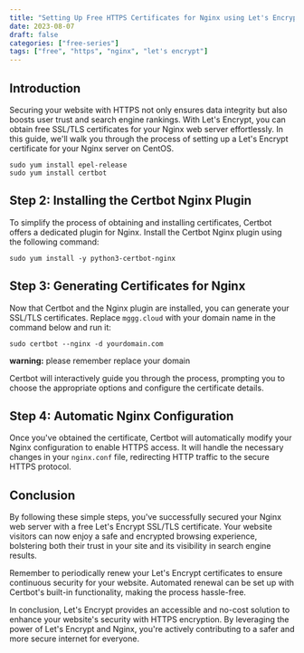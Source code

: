 ```yaml
---
title: "Setting Up Free HTTPS Certificates for Nginx using Let's Encrypt"
date: 2023-08-07
draft: false
categories: ["free-series"]
tags: ["free", "https", "nginx", "let's encrypt"]
---
```

## Introduction

Securing your website with HTTPS not only ensures data integrity but also boosts user trust and search engine rankings. With Let's Encrypt, you can obtain free SSL/TLS certificates for your Nginx web server effortlessly. In this guide, we'll walk you through the process of setting up a Let's Encrypt certificate for your Nginx server on CentOS.
```shell
sudo yum install epel-release
sudo yum install certbot
```


## Step 2: Installing the Certbot Nginx Plugin

To simplify the process of obtaining and installing certificates, Certbot offers a dedicated plugin for Nginx. Install the Certbot Nginx plugin using the following command:

```shell
sudo yum install -y python3-certbot-nginx
```


## Step 3: Generating Certificates for Nginx

Now that Certbot and the Nginx plugin are installed, you can generate your SSL/TLS certificates. Replace `mggg.cloud` with your domain name in the command below and run it:
```shell
sudo certbot --nginx -d yourdomain.com
```
**warning:** please remember replace your domain


Certbot will interactively guide you through the process, prompting you to choose the appropriate options and configure the certificate details.

## Step 4: Automatic Nginx Configuration

Once you've obtained the certificate, Certbot will automatically modify your Nginx configuration to enable HTTPS access. It will handle the necessary changes in your `nginx.conf` file, redirecting HTTP traffic to the secure HTTPS protocol.

## Conclusion

By following these simple steps, you've successfully secured your Nginx web server with a free Let's Encrypt SSL/TLS certificate. Your website visitors can now enjoy a safe and encrypted browsing experience, bolstering both their trust in your site and its visibility in search engine results.

Remember to periodically renew your Let's Encrypt certificates to ensure continuous security for your website. Automated renewal can be set up with Certbot's built-in functionality, making the process hassle-free.

In conclusion, Let's Encrypt provides an accessible and no-cost solution to enhance your website's security with HTTPS encryption. By leveraging the power of Let's Encrypt and Nginx, you're actively contributing to a safer and more secure internet for everyone.


